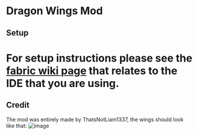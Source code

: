 # Dragon Wings Mod

## Setup

For setup instructions please see the [fabric wiki page](https://fabricmc.net/wiki/tutorial:setup) that relates to the IDE that you are using.
=

## Credit

The mod was entirely made by ThatsNotLiam1337, the wings should look like that: ![image](https://user-images.githubusercontent.com/61839173/128791071-237f5a7d-8fac-40c4-885a-1c76399dcebe.png)
